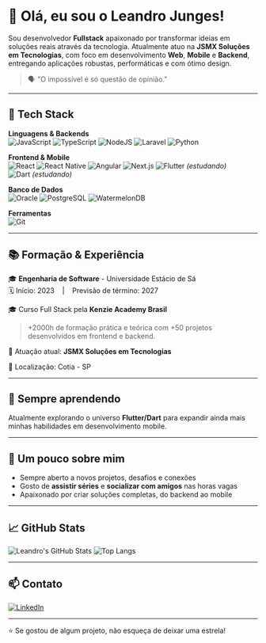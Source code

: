 # 👋 Olá, eu sou o Leandro Junges!

Sou desenvolvedor **Fullstack** apaixonado por transformar ideias em soluções reais através da tecnologia. Atualmente atuo na **JSMX Soluções em Tecnologias**, com foco em desenvolvimento **Web**, **Mobile** e **Backend**, entregando aplicações robustas, performáticas e com ótimo design.

> 🗣 "O impossível é só questão de opinião."

---

## 🚀 Tech Stack

**Linguagens & Backends**  
![JavaScript](https://img.shields.io/badge/-JavaScript-F7DF1E?style=flat&logo=javascript&logoColor=black)
![TypeScript](https://img.shields.io/badge/-TypeScript-3178C6?style=flat&logo=typescript&logoColor=white)
![NodeJS](https://img.shields.io/badge/-Node.js-339933?style=flat&logo=node.js&logoColor=white)
![Laravel](https://img.shields.io/badge/-Laravel-FF2D20?style=flat&logo=laravel&logoColor=white)
![Python](https://img.shields.io/badge/-Python-3776AB?style=flat&logo=python&logoColor=white)

**Frontend & Mobile**  
![React](https://img.shields.io/badge/-React-61DAFB?style=flat&logo=react&logoColor=black)
![React Native](https://img.shields.io/badge/-React%20Native-61DAFB?style=flat&logo=react&logoColor=black)
![Angular](https://img.shields.io/badge/-Angular-DD0031?style=flat&logo=angular&logoColor=white)
![Next.js](https://img.shields.io/badge/-Next.js-000000?style=flat&logo=next.js)
![Flutter](https://img.shields.io/badge/-Flutter-02569B?style=flat&logo=flutter&logoColor=white) *(estudando)*  
![Dart](https://img.shields.io/badge/-Dart-0175C2?style=flat&logo=dart&logoColor=white) *(estudando)*

**Banco de Dados**  
![Oracle](https://img.shields.io/badge/-Oracle-F80000?style=flat&logo=oracle&logoColor=white)
![PostgreSQL](https://img.shields.io/badge/-PostgreSQL-4169E1?style=flat&logo=postgresql&logoColor=white)
![WatermelonDB](https://img.shields.io/badge/-WatermelonDB-FF4A00?style=flat&logo=github&logoColor=white)

**Ferramentas**  
![Git](https://img.shields.io/badge/-Git-F05032?style=flat&logo=git&logoColor=white)

---

## 📚 Formação & Experiência

🎓 **Engenharia de Software** - Universidade Estácio de Sá  
🗓️ Início: 2023 &nbsp;&nbsp;&nbsp;|&nbsp;&nbsp;&nbsp; Previsão de término: 2027

🎓 Curso Full Stack pela **Kenzie Academy Brasil**  
> +2000h de formação prática e teórica com +50 projetos desenvolvidos em frontend e backend.

💼 Atuação atual: **JSMX Soluções em Tecnologias**

📍 Localização: Cotia - SP

---

## 🧠 Sempre aprendendo

Atualmente explorando o universo **Flutter/Dart** para expandir ainda mais minhas habilidades em desenvolvimento mobile.

---

## 🎯 Um pouco sobre mim

- Sempre aberto a novos projetos, desafios e conexões
- Gosto de **assistir séries** e **socializar com amigos** nas horas vagas
- Apaixonado por criar soluções completas, do backend ao mobile

---

## 📈 GitHub Stats

![Leandro's GitHub Stats](https://github-readme-stats.vercel.app/api?username=LeandroJunges&show_icons=true&theme=tokyonight)
![Top Langs](https://github-readme-stats.vercel.app/api/top-langs/?username=LeandroJunges&layout=compact&theme=tokyonight)

---

## 📫 Contato

[![LinkedIn](https://img.shields.io/badge/-LinkedIn-0077B5?style=flat&logo=linkedin&logoColor=white)](https://www.linkedin.com/in/leandro-junges/)

---

⭐ Se gostou de algum projeto, não esqueça de deixar uma estrela!

